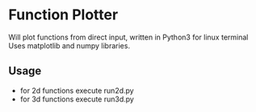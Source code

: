 # Function Plotter
Will plot functions from direct input, written in Python3 for linux terminal
Uses matplotlib and numpy libraries.

## Usage
 - for 2d functions execute run2d.py
 - for 3d functions execute run3d.py